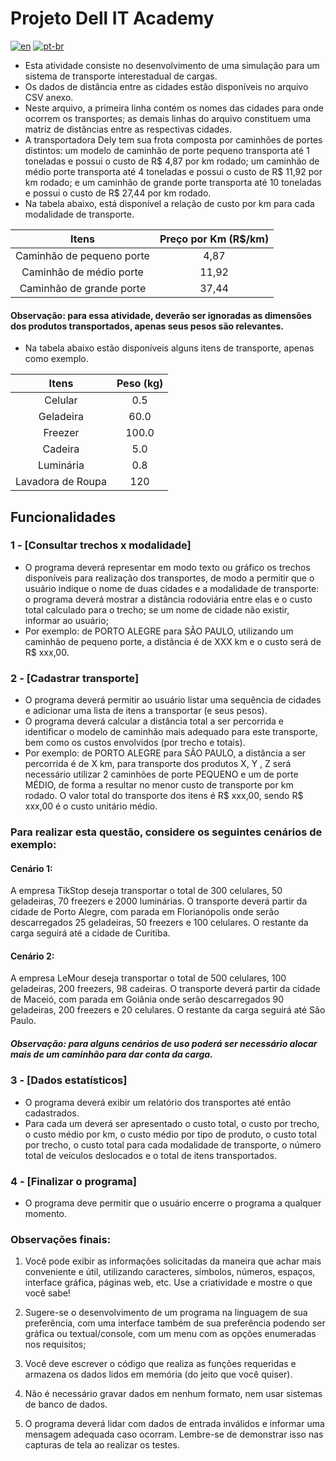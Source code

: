 
# Projeto Dell IT Academy
[![en](https://img.shields.io/badge/lang-en-red.svg)](https://github.com/kielsouza/projeto-dell/blob/master/README.en-us.md)
[![pt-br](https://img.shields.io/badge/lang-pt--br-green.svg)](https://github.com/jonatasemidio/multilanguage-readme-pattern/blob/master/README.md)

- Esta atividade consiste no desenvolvimento de uma simulação para um sistema de transporte interestadual de cargas.
- Os dados de distância entre as cidades estão disponíveis no arquivo CSV anexo. 
- Neste arquivo, a primeira linha contém os nomes das cidades para onde ocorrem os transportes; as demais linhas do arquivo constituem uma matriz de distâncias entre as respectivas cidades.
- A transportadora Dely tem sua frota composta por caminhões de portes distintos: um modelo de caminhão de porte pequeno transporta até 1 toneladas e possui o custo de R$ 4,87 por km rodado; um caminhão de médio porte transporta até 4 toneladas e possui o custo de R$ 11,92 por km rodado; e um caminhão de grande porte transporta até 10 toneladas e possui o custo de R$ 27,44 por km rodado.
- Na tabela abaixo, está disponível a relação de custo por km para cada modalidade de transporte.

|  Itens                    | Preço por Km (R$/km) |
|           :---:           |        :----:        |
| Caminhão de pequeno porte |         4,87         |
| Caminhão de médio porte   |         11,92        |
| Caminhão de grande porte  |         37,44        |

#### Observação: para essa atividade, deverão ser ignoradas as dimensões dos produtos transportados, apenas seus pesos são relevantes.

- Na tabela abaixo estão disponíveis alguns itens de transporte, apenas como exemplo.

|  Itens                    | Peso (kg) |
|           :---:           |  :----:   |
| Celular                   |    0.5    |
| Geladeira                 |    60.0   |
| Freezer                   |    100.0  |
| Cadeira                   |    5.0    |
| Luminária                 |    0.8    |
| Lavadora de Roupa         |    120    |


## Funcionalidades

### 1 - [Consultar trechos x modalidade]
- O programa deverá representar em modo texto ou gráfico os trechos disponíveis para realização dos transportes, de modo a permitir que o usuário indique o nome de duas cidades e a modalidade de transporte: o programa deverá mostrar a distância rodoviária entre elas e o custo total calculado para o trecho; se um nome de cidade não existir, informar ao usuário;
- Por exemplo: de PORTO ALEGRE para SÃO PAULO, utilizando um caminhão de pequeno porte, a distância é de XXX km e o custo será de R$ xxx,00.

### 2 - [Cadastrar transporte]
- O programa deverá permitir ao usuário listar uma sequência de cidades e adicionar uma lista de itens a transportar (e seus pesos).
- O programa deverá calcular a distância total a ser percorrida e identificar o modelo de caminhão mais adequado para este transporte, bem como os custos envolvidos (por trecho e totais).
- Por exemplo: de PORTO ALEGRE para SÃO PAULO, a distância a ser percorrida é de X km, para transporte dos produtos X, Y , Z será necessário utilizar 2 caminhões de porte PEQUENO e um de porte MÉDIO, de forma a resultar no menor custo de transporte por km rodado. O valor total do transporte dos itens é R$ xxx,00, sendo R$ xxx,00 é o custo unitário médio.

### Para realizar esta questão, considere os seguintes cenários de exemplo:

#### Cenário 1:
A empresa TikStop deseja transportar o total de 300 celulares, 50 geladeiras, 70 freezers e 2000 luminárias. O transporte deverá partir da cidade de Porto Alegre, com parada em Florianópolis onde serão descarregados 25 geladeiras, 50 freezers e 100 celulares. O restante da carga seguirá até a cidade de Curitiba.

#### Cenário 2:
A empresa LeMour deseja transportar o total de 500 celulares, 100 geladeiras, 200 freezers, 98 cadeiras. O transporte deverá partir da cidade de Maceió, com parada em Goiânia onde serão descarregados 90 geladeiras, 200 freezers e 20 celulares. O restante da carga seguirá até São Paulo.

##### Observação: para alguns cenários de uso poderá ser necessário alocar mais de um caminhão para dar conta da carga.
    
### 3 - [Dados estatísticos]
- O programa deverá exibir um relatório dos transportes até então cadastrados.
- Para cada um deverá ser apresentado o custo total, o custo por trecho, o custo médio por km, o custo médio por tipo de produto, o custo total por trecho, o custo total para cada modalidade de transporte, o número total de veículos deslocados e o total de itens transportados. 

### 4 - [Finalizar o programa]
- O programa deve permitir que o usuário encerre o programa a qualquer momento.

### Observações finais:

1. Você pode exibir as informações solicitadas da maneira que achar mais conveniente e útil, utilizando caracteres, símbolos, números, espaços, interface gráfica, páginas web, etc. Use a criatividade e mostre o que você sabe!

2. Sugere-se o desenvolvimento de um programa na linguagem de sua preferência, com uma interface também de sua preferência podendo ser gráfica ou textual/console, com um menu com as opções enumeradas nos requisitos;

3. Você deve escrever o código que realiza as funções requeridas e armazena os dados lidos em memória (do jeito que você quiser). 

4. Não é necessário gravar dados em nenhum formato, nem usar sistemas de banco de dados.

5. O programa deverá lidar com dados de entrada inválidos e informar uma mensagem adequada caso ocorram. Lembre-se de demonstrar isso nas capturas de tela ao realizar os testes.
    
